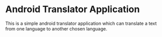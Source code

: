 # Android Translator Application

 This is a simple android translator application which can translate a text from one language to another chosen language.
